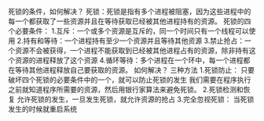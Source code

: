 死锁的条件，如何解决？
死锁：死锁是指有多个进程被阻塞，因为这些进程中的每一个都获取了一些资源并且在等待获取已经被其他进程持有的资源。
死锁的四个必要条件：
1.互斥：一个或多个资源是互斥的，同一个时间只有一个线程可以使用
2.持有和等待：一个进程持有至少一个资源并且等待其他资源
3.禁止抢占：一个资源不会被获得，一个进程不能获取到已经被其他进程占有的资源，除非持有这个资源的进程释放了这个资源
4.循环等待：多个进程在一个环中，每一个进程都在等待其他进程释放自己要获取的资源。
如何解决？
三种方法
1.死锁防止：
只要破坏四个死锁的必要条件中的一个，就可以防止死锁的发生
我们需要在程序执行之前就知道程序所需要的资源，然后用银行家算法来避免死锁。
2.死锁检测和恢复
允许死锁的发生，一旦发生死锁，就允许资源的抢占
3.完全忽视死锁：
当死锁发生的时候就重启系统


